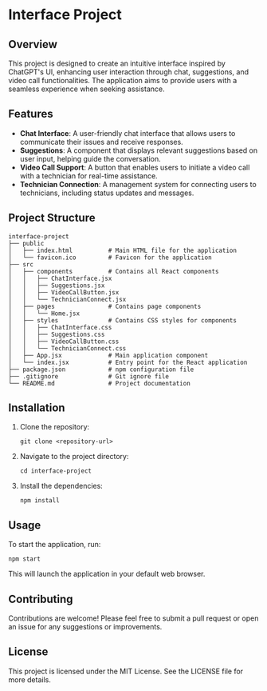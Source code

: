 # Interface Project

## Overview
This project is designed to create an intuitive interface inspired by ChatGPT's UI, enhancing user interaction through chat, suggestions, and video call functionalities. The application aims to provide users with a seamless experience when seeking assistance.

## Features
- **Chat Interface**: A user-friendly chat interface that allows users to communicate their issues and receive responses.
- **Suggestions**: A component that displays relevant suggestions based on user input, helping guide the conversation.
- **Video Call Support**: A button that enables users to initiate a video call with a technician for real-time assistance.
- **Technician Connection**: A management system for connecting users to technicians, including status updates and messages.

## Project Structure
```
interface-project
├── public
│   ├── index.html          # Main HTML file for the application
│   └── favicon.ico         # Favicon for the application
├── src
│   ├── components          # Contains all React components
│   │   ├── ChatInterface.jsx
│   │   ├── Suggestions.jsx
│   │   ├── VideoCallButton.jsx
│   │   └── TechnicianConnect.jsx
│   ├── pages               # Contains page components
│   │   └── Home.jsx
│   ├── styles              # Contains CSS styles for components
│   │   ├── ChatInterface.css
│   │   ├── Suggestions.css
│   │   ├── VideoCallButton.css
│   │   └── TechnicianConnect.css
│   ├── App.jsx             # Main application component
│   └── index.jsx           # Entry point for the React application
├── package.json            # npm configuration file
├── .gitignore              # Git ignore file
└── README.md               # Project documentation
```

## Installation
1. Clone the repository:
   ```
   git clone <repository-url>
   ```
2. Navigate to the project directory:
   ```
   cd interface-project
   ```
3. Install the dependencies:
   ```
   npm install
   ```

## Usage
To start the application, run:
```
npm start
```
This will launch the application in your default web browser.

## Contributing
Contributions are welcome! Please feel free to submit a pull request or open an issue for any suggestions or improvements.

## License
This project is licensed under the MIT License. See the LICENSE file for more details.